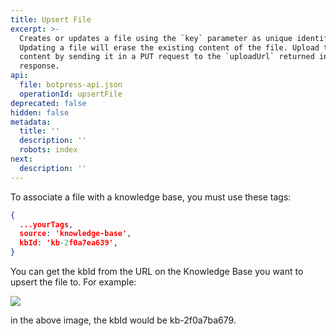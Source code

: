 ```yaml
---
title: Upsert File
excerpt: >-
  Creates or updates a file using the `key` parameter as unique identifier.
  Updating a file will erase the existing content of the file. Upload the file
  content by sending it in a PUT request to the `uploadUrl` returned in the
  response.
api:
  file: botpress-api.json
  operationId: upsertFile
deprecated: false
hidden: false
metadata:
  title: ''
  description: ''
  robots: index
next:
  description: ''
---
```

To associate a file with a knowledge base, you must use these tags:

```json json
{
  ...yourTags,
  source: 'knowledge-base',
  kbId: 'kb-2f0a7ea639',
}
```

You can get the kbId from the URL on the Knowledge Base you want to upsert the file to. For example:

![](https://files.readme.io/4ae6897-image.png)

in the above image, the kbId would be kb-2f0a7ba679.

